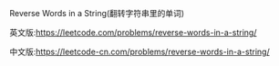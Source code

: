 Reverse Words in a String(翻转字符串里的单词)

英文版:https://leetcode.com/problems/reverse-words-in-a-string/

中文版:https://leetcode-cn.com/problems/reverse-words-in-a-string/
